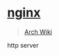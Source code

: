 # [nginx](https://www.nginx.com/)

> [Arch Wiki](https://wiki.archlinux.org/index.php/nginx)

http server
